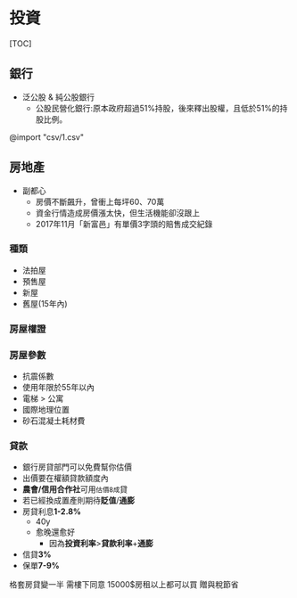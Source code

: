 # 投資

[TOC]

## 銀行

- 泛公股 & 純公股銀行
  - 公股民營化銀行:原本政府超過51%持股，後來釋出股權，且低於51%的持股比例。

@import "csv/1.csv"

## 房地產

- 副都心
  - 房價不斷飆升，曾衝上每坪60、70萬
  - 資金行情造成房價漲太快，但生活機能卻沒跟上
  - 2017年11月「新富邑」有單價3字頭的賠售成交紀錄

### 種類

- 法拍屋
- 預售屋
- 新屋
- 舊屋(15年內)

### 房屋權證

### 房屋參數

- 抗震係數
- 使用年限於55年以內
- 電梯 > 公寓
- 國際地理位置
- 砂石混凝土耗材費

### 貸款

- 銀行房貸部門可以免費幫你估價
- 出價要在權額貸款額度內
- **農會/信用合作社**可用`估價8成`貸
- 若已經換成置產則期待**貶值**/**通膨**
- 房貸利息**1-2.8%**
  - 40y
  - 愈晚還愈好
    - 因為**投資利率**>**貸款利率**+**通膨**
- 信貸**3%**
- 保單**7-9%**

格套房貸變一半
需樓下同意
15000$房租以上都可以買
贈與稅節省
